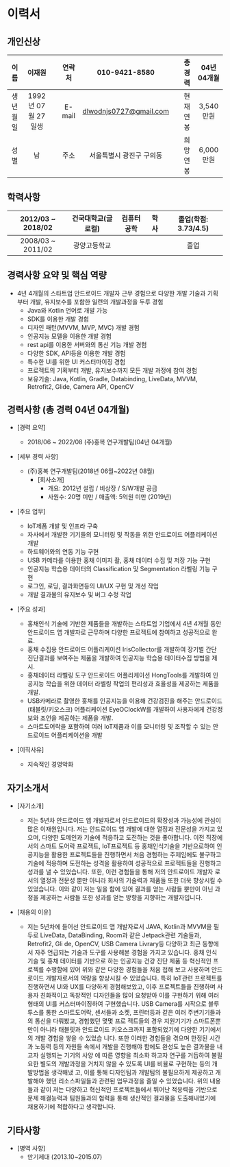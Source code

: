 # 이력서

## 개인신상
| 이름 | 이재원 || 연락처 | 010-9421-8580 || 총 경력 | 04년 04개월 |
| :--: | :--: | :--: | :--: | :--: | :--: | :--: | :--: |
| 생년월일 | 1992년 07월 27일생 || E-mail | dlwodnjs0727@gmail.com || 현재 연봉 | 3,540만원 |
| 성별 | 남 || 주소 | 서울특별시 광진구 구의동 || 희망 연봉 | 6,000만원 |


## 학력사항
| 2012/03 ~ 2018/02 | 건국대학교(글로컬) | 컴퓨터공학 | 학사 | 졸업(학점: 3.73/4.5) |
| :--: | :--: | :--: | :--: | :--: | 
| 2008/03 ~ 2011/02 | 광양고등학교 ||| 졸업 |


## 경력사항 요약 및 핵심 역량
- 4년 4개월의 스타트업 안드로이드 개발자 근무 경험으로 다양한 개발 기술과 기획부터 개발, 유지보수를 포함한 일련의 개발과정을 두루 경험
  - Java와 Kotlin 언어로 개발 가능
  - SDK를 이용한 개발 경험
  - 디자인 패턴(MVVM, MVP, MVC) 개발 경험
  - 인공지능 모델을 이용한 개발 경험
  - rest api를 이용한 서버와의 통신 기능 개발 경험
  - 다양한 SDK, API등을 이용한 개발 경험
  - 특수한 UI를 위한 UI 커스터마이징 경험
  - 프로젝트의 기획부터 개발, 유지보수까지 모든 개발 과정에 참여 경험
  - 보유기술: Java, Kotlin, Gradle, Databinding, LiveData, MVVM, Retrofit2, Glide, Camera API, OpenCV



## 경력사항 (총 경력 04년 04개월)
- [경력 요약]
  - 2018/06 ~ 2022/08 		(주)홍복 연구개발팀(04년 04개월)

- [세부 경력 사항] 
  - (주)홍복 연구개발팀(2018년 06월~2022년 08월)
    - [회사소개]
      - 개요: 2012년 설립 / 비상장 / S/W개발 공급
      - 사원수: 20명 미만 / 매출액: 5억원 미만 (2019년)
- [주요 업무]
  - IoT제품 개발 및 인프라 구축
  - 자사에서 개발한 기기들의 모니터링 및 작동을 위한 안드로이드 어플리케이션 개발
  - 하드웨어와의 연동 기능 구현
  - USB 카메라를 이용한 홍채 이미지 촬, 홍채 데이터 수집 및 저장 기능 구현
  - 인공지능 학습용 데이터의 Classification 및 Segmentation 라벨링 기능 구현
  - 로그인, 로딩, 결과화면등의 UI/UX 구현 및 개선 작업
  -  개발 결과물의 유지보수 및 버그 수정 작업

- [주요 성과]
  - 홍채인식 기술에 기반한 제품들을 개발하는 스타트업 기업에서 4년 4개월 동안 안드로이드 앱 개발자로 근무하며 다양한 프로젝트에 참여하고 성공적으로 완료.
  - 홍채 수집용 안드로이드 어플리케이션 IrisCollector를 개발하여 장기별 간단 진단결과를 보여주는 제품을 개발하여 인공지능 학습용 데이터수집 방법을 제시.
  - 홍채데이터 라벨링 도구 안드로이드 어플리케이션 HongTools를 개발하여 인공지능 학습을 위한 데이터 라벨링 작업의 편리성과 효율성을 제공하는 제품을 개발.
  - USB카메라로 촬영한 홍채를 인공지능을 이용해 건강검진을 해주는 안드로이드(태블릿/키오스크) 어플리케이션 EyeOClockW를 개발하여 사용자에게 건강정보와 조언을 제공하는 제품을 개발.
  - 스마트도어락을 포함하여 여러 IoT제품과 이를 모니터링 및 조작할 수 있는 안드로이드 어플리케이션을 개발

- [이직사유]
  - 지속적인 경영악화


## 자기소개서
- [자기소개]
  - 저는 5년차 안드로이드 앱 개발자로서 안드로이드의 확장성과 가능성에 관심이 많은 이재원입니다. 저는 안드로이드 앱 개발에 대한 열정과 전문성을 가지고 있으며, 다양한 도메인과 기술에 적응하고 도전하는 것을 좋아합니다. 이전 직장에서의 스마트 도어락 프로젝트, IoT프로젝트 등 홍채인식기술을 기반으로하여 인공지능을 활용한 프로젝트들을 진행하면서 처음 경험하는 주제임에도 불구하고 기술에 적응하며 도전하는 성격을 활용하여 성공적으로 프로젝트들을 진행하고 성과를 낼 수 있었습니다. 또한, 이런 경험들을 통해 저의 안드로이드 개발자 로서의 열정과 전문성 뿐만 아니라 회사의 기술력과 제품들 또한 더욱 향상시킬 수 있었습니다. 이와 같이 저는 일을 함에 있어 결과를 얻는 사람들 뿐만이 아닌 과정을 제공하는 사람들 또한 성과를 얻는 방향을 지향하는 개발자입니다.

- [채용의 이유]
  - 저는 5년차에 들어선 안드로이드 앱 개발자로서 JAVA, Kotlin과 MVVM을 필두로 LiveData, DataBinding, Room과 같은 Jetpack관련 기술들과, Retrofit2, Gli de, OpenCV, USB Camera Livrary등 다양하고 최근 동향에서 자주 언급되는 기술과 도구를 사용해본 경험을 가지고 있습니다. 홍채 인식 기술 및 홍채 데이터를 기반으로 하는 인공지능 건강 진단 제품 등 혁신적인 프로젝를 수행함에 있어 위와 같은 다양한 경험들을 처음 접해 보고 사용하며 안드로이드 개발자로서의 역량을 향상시킬 수 있었습니다. 특히 IoT관련 프로젝트를 진행하면서 UI와 UX를 다양하게 경험해보았고, 이후 프로젝트들을 진행하며 사용자 친화적이고 독창적인 디자인들을 많이 요청받아 이를 구현하기 위해 여러형태의 UI를 커스터마이징하여 구현했습니다. USB Camera를 시작으로 블루투스를 통한 스마트도어락, 센서들과 소켓, 프린터등과 같은 여러 주변기기들과의 통신을 다뤄봤고, 경험했던 몇몇 프로 젝트들의 경우 지원기기가 스마트폰뿐만이 아니라 태블릿과 안드로이드 키오스크까지 포함되었기에 다양한 기기에서의 개발 경험을 쌓을 수 있었습 니다. 또한 이러한 경험들을 겪으며 한정된 시간과 노동력 등의 자원들 속에서 개발을 진행해야 함에도 완성도 높은 결과물을 내고자 실행되는 기기의 사양 에 따른 영향을 최소화 하고자 연구를 거듭하여 불필요한 별도의 개발과정을 거치지 않을 수 있도록 UI를 비율로 구현하는 등의 개발방법을 생각해냈 고, 이를 통해 디자인팀과 개발팀의 불필요하게 제공하고 개발해야 했던 리소스파일들과 관련된 업무과정을 줄일 수 있었습니다. 위의 내용들과 같이 저는 다양하고 혁신적인 프로젝트들에서 뛰어난 적응력을 기반으로 문제 해결능력과 팀원들과의 협력을 통해 생산적인 결과물을 도출해내었기에 채용하기에 적합하다고 생각합니다. 


## 기타사항
- [병역 사항] 
    - 만기제대 (2013.10~2015.07)
